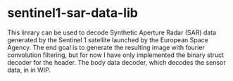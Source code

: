 # sentinel1-sar-data-lib

This linrary can be used to decode Synthetic Aperture Radar (SAR) data generated by the Sentinel 1 satellite launched by the European Space Agency.
The end goal is to generate the resulting image with fourier convolution filtering,
but for now I have only implemented the binary struct decoder for the header.
The body data decoder, which decodes the sensor data, in in WIP.
